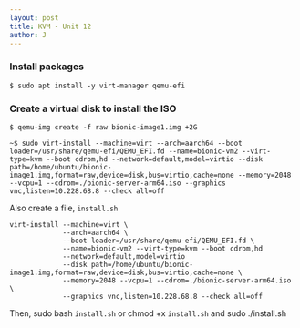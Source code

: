 ```yaml
---
layout: post
title: KVM - Unit 12
author: J
---
```


### Install packages

```
$ sudo apt install -y virt-manager qemu-efi
```

### Create a virtual disk to install the ISO

```
$ qemu-img create -f raw bionic-image1.img +2G
```
```
~$ sudo virt-install --machine=virt --arch=aarch64 --boot loader=/usr/share/qemu-efi/QEMU_EFI.fd --name=bionic-vm2 --virt-type=kvm --boot cdrom,hd --network=default,model=virtio --disk path=/home/ubuntu/bionic-image1.img,format=raw,device=disk,bus=virtio,cache=none --memory=2048 --vcpu=1 --cdrom=./bionic-server-arm64.iso --graphics vnc,listen=10.228.68.8 --check all=off
```

Also create a file, `install.sh`

```
virt-install --machine=virt \
             --arch=aarch64 \
             --boot loader=/usr/share/qemu-efi/QEMU_EFI.fd \
             --name=bionic-vm2 --virt-type=kvm --boot cdrom,hd
             --network=default,model=virtio
             --disk path=/home/ubuntu/bionic-image1.img,format=raw,device=disk,bus=virtio,cache=none \
             --memory=2048 --vcpu=1 --cdrom=./bionic-server-arm64.iso \
             --graphics vnc,listen=10.228.68.8 --check all=off
```

Then, sudo bash `install.sh` or chmod +x `install.sh` and sudo ./install.sh
